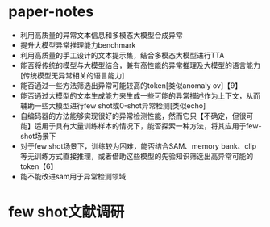 # paper-notes
* 利用高质量的异常文本信息和多模态大模型合成异常
* 提升大模型异常推理能力benchmark
* 利用高质量的手工设计的文本提示集，结合多模态大模型进行TTA
* 能否将传统的模型与大模型结合，兼有高性能的异常推理及大模型的语言能力[传统模型无异常相关的语言能力]
* 能否通过一些方法筛选出异常可能较高的token[类似anomaly ov]【9】
* 能否通过大模型的文本生成能力来生成一些可能的异常描述作为上下文，从而辅助一些大模型进行few shot或0-shot异常检测[类似echo]
* 自编码器的方法能够实现很好的异常检测性能，然而它只【不确定，但很可能】适用于具有大量训练样本的情况下，能否探索一种方法，将其应用于few-shot场景下
* 对于few shot场景下，训练较为困难，能否结合SAM、memory bank、clip等无训练方式直接推理，或者借助这些模型的先验知识筛选出高异常可能的token【6】
* 能不能改进sam用于异常检测领域

# few shot文献调研

